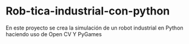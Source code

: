 # Rob-tica-industrial-con-python
En este proyecto se crea  la simulación de un robot industrial en Python haciendo uso de Open CV Y PyGames
